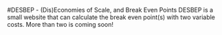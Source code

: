 #DESBEP - (Dis)Economies of Scale, and Break Even Points
DESBEP is a small website that can calculate the break even point(s) with two variable costs. More than two is coming soon!
